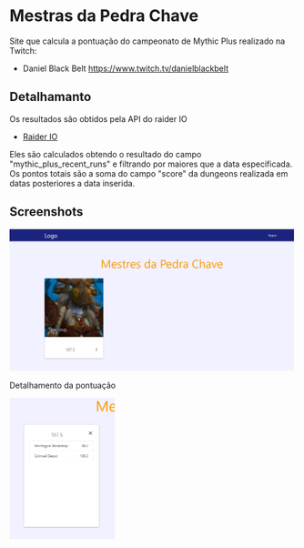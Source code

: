 
# Mestras da Pedra Chave

Site que calcula a pontuação do campeonato de Mythic Plus realizado na Twitch:
- Daniel Black Belt https://www.twitch.tv/danielblackbelt

## Detalhamanto
Os resultados são obtidos pela API do raider IO
- [Raider IO](https://raider.io/api#/mythic_plus/getApiV1MythicplusScoretiers)

Eles são calculados obtendo o resultado do campo "mythic_plus_recent_runs" e filtrando por maiores que a data especificada.
Os pontos totais são a soma do campo "score" da dungeons realizada em datas posteriores a data inserida.

## Screenshots

<img src="images/site1.png" width="500">

Detalhamento da pontuação

<img src="images/site2.png" width="185">

